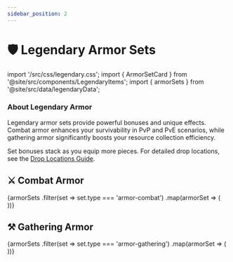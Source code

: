 ```yaml
---
sidebar_position: 2
---
```


# 🛡️ Legendary Armor Sets

import '/src/css/legendary.css';
import { ArmorSetCard } from '@site/src/components/LegendaryItems';
import { armorSets } from '@site/src/data/legendaryData';

<div className="legendary-info">
  <h3>About Legendary Armor</h3>
  <p>
    Legendary armor sets provide powerful bonuses and unique effects. Combat armor enhances your survivability in PvP and PvE scenarios, while gathering armor significantly boosts your resource collection efficiency.
  </p>
  <p>
    Set bonuses stack as you equip more pieces. For detailed drop locations, see the <a href="./drop-locations">Drop Locations Guide</a>.
  </p>
</div>

<div className="legendary-section-header">
  <h2>⚔️ Combat Armor</h2>
</div>

<div className="legendary-grid">
  {armorSets
    .filter(set => set.type === 'armor-combat')
    .map(armorSet => (
      <ArmorSetCard key={armorSet.id} armorSet={armorSet} />
    ))}
</div>

<div className="legendary-section-header">
  <h2>⚒️ Gathering Armor</h2>
</div>

<div className="legendary-grid">
  {armorSets
    .filter(set => set.type === 'armor-gathering')
    .map(armorSet => (
      <ArmorSetCard key={armorSet.id} armorSet={armorSet} />
    ))}
</div>